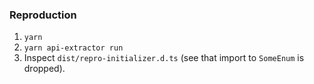 ### Reproduction

1. `yarn`
2. `yarn api-extractor run`
3. Inspect `dist/repro-initializer.d.ts` (see that import to `SomeEnum` is dropped).
